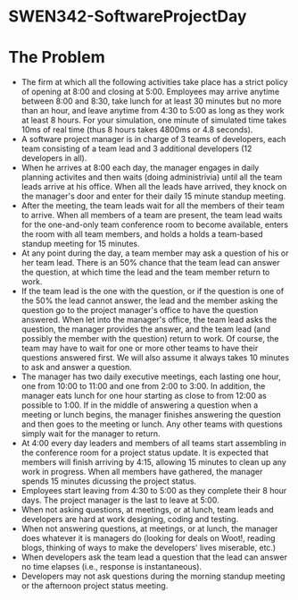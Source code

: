 # SWEN342-SoftwareProjectDay

# The Problem

* The firm at which all the following activities take place has a strict policy of opening at 8:00 and closing at 5:00. Employees may arrive anytime between 8:00 and 8:30, take lunch for at least 30 minutes but no more than an hour, and leave anytime from 4:30 to 5:00 as long as they work at least 8 hours. For your simulation, one minute of simulated time takes 10ms of real time (thus 8 hours takes 4800ms or 4.8 seconds).
* A software project manager is in charge of 3 teams of developers, each team consisting of a team lead and 3 additional developers (12 developers in all).
* When he arrives at 8:00 each day, the manager engages in daily planning activites and then waits (doing administrivia) until all the team leads arrive at his office. When all the leads have arrived, they knock on the manager's door and enter for their daily 15 minute standup meeting.
* After the meeting, the team leads wait for all the members of their team to arrive. When all members of a team are present, the team lead waits for the one-and-only team conference room to become available, enters the room with all team members, and holds a holds a team-based standup meeting for 15 minutes.
* At any point during the day, a team member may ask a question of his or her team lead. There is an 50% chance that the team lead can answer the question, at which time the lead and the team member return to work.
* If the team lead is the one with the question, or if the question is one of the 50% the lead cannot answer, the lead and the member asking the question go to the project manager's office to have the question answered. When let into the manager's office, the team lead asks the question, the manager provides the answer, and the team lead (and possibly the member with the question) return to work. Of course, the team may have to wait for one or more other teams to have their questions answered first. We will also assume it always takes 10 minutes to ask and answer a question.
* The manager has two daily executive meetings, each lasting one hour, one from 10:00 to 11:00 and one from 2:00 to 3:00. In addition, the manager eats lunch for one hour starting as close to from 12:00 as possible to 1:00. If in the middle of answering a question when a meeting or lunch begins, the manager finishes answering the question and then goes to the meeting or lunch. Any other teams with questions simply wait for the manager to return.
* At 4:00 every day leaders and members of all teams start assembling in the conference room for a project status update. It is expected that members will finish arriving by 4:15, allowing 15 minutes to clean up any work in progress. When all members have gathered, the manager spends 15 minutes dicussing the project status.
* Employees start leaving from 4:30 to 5:00 as they complete their 8 hour days. The project manager is the last to leave at 5:00.
* When not asking questions, at meetings, or at lunch, team leads and developers are hard at work designing, coding and testing.
* When not answering questions, at meetings, or at lunch, the manager does whatever it is managers do (looking for deals on Woot!, reading blogs, thinking of ways to make the developers' lives miserable, etc.)
* When developers ask the team lead a question that the lead can answer no time elapses (i.e., response is instantaneous).
* Developers may not ask questions during the morning standup meeting or the afternoon project status meeting.
